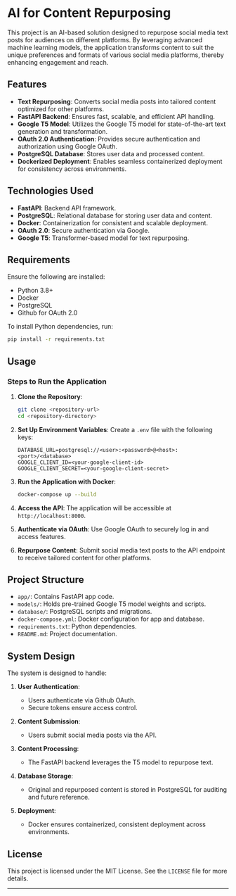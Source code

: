 # AI for Content Repurposing

This project is an AI-based solution designed to repurpose social media text posts for audiences on different platforms. By leveraging advanced machine learning models, the application transforms content to suit the unique preferences and formats of various social media platforms, thereby enhancing engagement and reach.

## Features

- **Text Repurposing**: Converts social media posts into tailored content optimized for other platforms.
- **FastAPI Backend**: Ensures fast, scalable, and efficient API handling.
- **Google T5 Model**: Utilizes the Google T5 model for state-of-the-art text generation and transformation.
- **OAuth 2.0 Authentication**: Provides secure authentication and authorization using Google OAuth.
- **PostgreSQL Database**: Stores user data and processed content.
- **Dockerized Deployment**: Enables seamless containerized deployment for consistency across environments.

## Technologies Used

- **FastAPI**: Backend API framework.
- **PostgreSQL**: Relational database for storing user data and content.
- **Docker**: Containerization for consistent and scalable deployment.
- **OAuth 2.0**: Secure authentication via Google.
- **Google T5**: Transformer-based model for text repurposing.

## Requirements

Ensure the following are installed:

- Python 3.8+
- Docker
- PostgreSQL
- Github for OAuth 2.0

To install Python dependencies, run:
```bash
pip install -r requirements.txt
```

## Usage

### Steps to Run the Application

1. **Clone the Repository**:
   ```bash
   git clone <repository-url>
   cd <repository-directory>
   ```

2. **Set Up Environment Variables**:
   Create a `.env` file with the following keys:
   ```env
   DATABASE_URL=postgresql://<user>:<password>@<host>:<port>/<database>
   GOOGLE_CLIENT_ID=<your-google-client-id>
   GOOGLE_CLIENT_SECRET=<your-google-client-secret>
   ```

3. **Run the Application with Docker**:
   ```bash
   docker-compose up --build
   ```

4. **Access the API**:
   The application will be accessible at `http://localhost:8000`.

5. **Authenticate via OAuth**:
   Use Google OAuth to securely log in and access features.

6. **Repurpose Content**:
   Submit social media text posts to the API endpoint to receive tailored content for other platforms.


## Project Structure

- `app/`: Contains FastAPI app code.
- `models/`: Holds pre-trained Google T5 model weights and scripts.
- `database/`: PostgreSQL scripts and migrations.
- `docker-compose.yml`: Docker configuration for app and database.
- `requirements.txt`: Python dependencies.
- `README.md`: Project documentation.

## System Design

The system is designed to handle:

1. **User Authentication**:
   - Users authenticate via Github OAuth.
   - Secure tokens ensure access control.

2. **Content Submission**:
   - Users submit social media posts via the API.

3. **Content Processing**:
   - The FastAPI backend leverages the T5 model to repurpose text.

4. **Database Storage**:
   - Original and repurposed content is stored in PostgreSQL for auditing and future reference.

5. **Deployment**:
   - Docker ensures containerized, consistent deployment across environments.

## License

This project is licensed under the MIT License. See the `LICENSE` file for more details.

---
